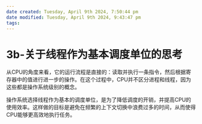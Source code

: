 ```yaml
---
date created: Tuesday, April 9th 2024, 7:50:44 pm
date modified: Tuesday, April 9th 2024, 9:43:47 pm
tags: 
---
```


# 3b-关于线程作为基本调度单位的思考

从CPU的角度来看，它的运行流程是直接的：读取并执行一条指令，然后根据寄存器中的值进行进一步的操作。在这个过程中，CPU并不区分进程和线程，因为这些都是操作系统级别的概念。

操作系统选择线程作为基本的调度单位，是为了降低调度的开销，并提高CPU的使用效率。这样做的目标是避免在频繁的上下文切换中浪费过多的时间，从而使得CPU能够更高效地执行任务。